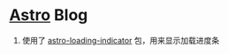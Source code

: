 # [Astro](https://astro.build) Blog

1. 使用了 [astro-loading-indicator](https://github.com/florian-lefebvre/astro-loading-indicator/blob/main/package/README.md) 包，用来显示加载进度条

